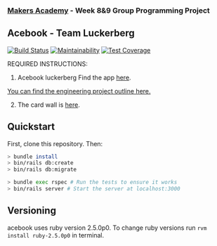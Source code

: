 ### [Makers Academy](http://www.makersacademy.com) - Week 8&9 Group Programming Project

Acebook - Team Luckerberg
-

[![Build Status](https://travis-ci.org/Hyan18/acebook-luckerberg.svg?branch=master)](https://travis-ci.org/Hyan18/acebook-luckerberg)
[![Maintainability](https://api.codeclimate.com/v1/badges/a99a88d28ad37a79dbf6/maintainability)](https://codeclimate.com/github/codeclimate/codeclimate/maintainability)
[![Test Coverage](https://api.codeclimate.com/v1/badges/a99a88d28ad37a79dbf6/test_coverage)](https://codeclimate.com/github/codeclimate/codeclimate/test_coverage)

REQUIRED INSTRUCTIONS:

1. Acebook luckerberg
Find the app [here](https://acebook-november2019.herokuapp.com/).

[You can find the engineering project outline here.](https://github.com/makersacademy/course/tree/master/engineering_projects/rails)

2. The card wall is [here](https://trello.com/b/0LloZrOg/acebook-luckerberg).

## Quickstart

First, clone this repository. Then:

```bash
> bundle install
> bin/rails db:create
> bin/rails db:migrate

> bundle exec rspec # Run the tests to ensure it works
> bin/rails server # Start the server at localhost:3000
```

## Versioning
acebook uses ruby version 2.5.0p0. To change ruby versions run
```rvm install ruby-2.5.0p0``` in terminal.
